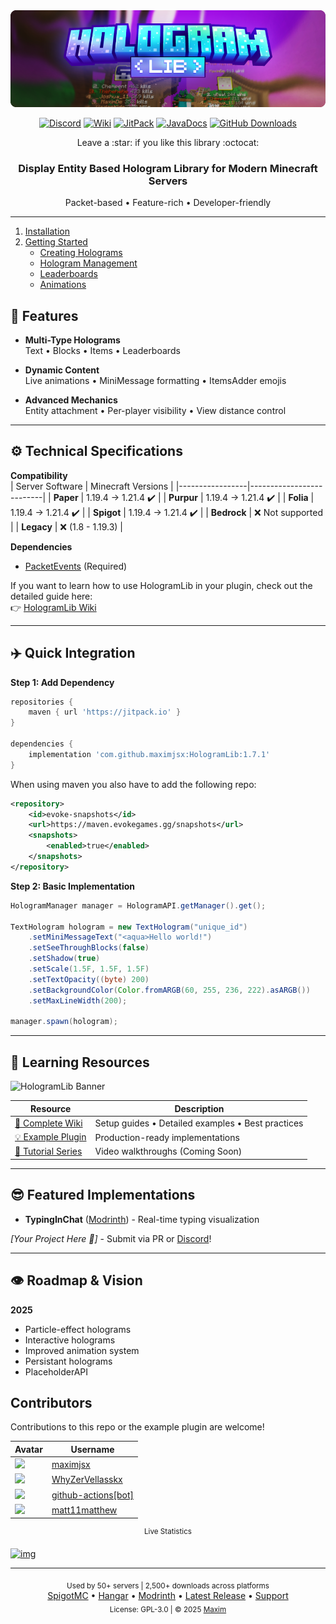 <div align="center">
  <img width="650px" src="assets/banner.png" alt="HologramLib Banner">
  
  [![Discord](https://img.shields.io/badge/Discord_Server-7289DA?style=flat&logo=discord&logoColor=white)](https://discord.gg/2UTkYj26B4)
  [![Wiki](https://img.shields.io/badge/Documentation-Wiki-2dad10)](https://github.com/HologramLib/HologramLib/wiki)
  [![JitPack](https://jitpack.io/v/HologramLib/HologramLib.svg)](https://jitpack.io/#HologramLib/HologramLib)
  [![JavaDocs](https://img.shields.io/badge/API-Docs-2ECC71)](https://HologramLib.github.io/HologramLib/)
  [![GitHub Downloads](https://img.shields.io/github/downloads/HologramLib/HologramLib/total?color=2ECC71)](https://github.com/HologramLib/HologramLib/releases)


  <p>Leave a :star: if you like this library :octocat:</p>
  <h3>Display Entity Based Hologram Library for Modern Minecraft Servers</h3>
  <p>Packet-based • Feature-rich • Developer-friendly</p>
</div>

---

1. [Installation](https://github.com/HologramLib/HologramLib/wiki/1.-Installation)  
2. [Getting Started](https://github.com/HologramLib/HologramLib/wiki/2.-Getting-Started)  
   - [Creating Holograms](https://github.com/HologramLib/HologramLib/wiki/3.-Creating-Holograms)  
   - [Hologram Management](https://github.com/HologramLib/HologramLib/wiki/4.-Hologram-Management)  
   - [Leaderboards](https://github.com/HologramLib/HologramLib/wiki/5.-Leaderboards)  
   - [Animations](https://github.com/HologramLib/HologramLib/wiki/6.-Animations)  

## 🫨 Features
- **Multi-Type Holograms**    
Text • Blocks • Items • Leaderboards  

- **Dynamic Content**  
Live animations • MiniMessage formatting • ItemsAdder emojis

- **Advanced Mechanics**  
Entity attachment • Per-player visibility • View distance control    

---

## ⚙️ Technical Specifications

**Compatibility**  
| Server Software | Minecraft Versions       | 
|-----------------|--------------------------|
| **Paper**       | 1.19.4 → 1.21.4 ✔️       |
| **Purpur**      | 1.19.4 → 1.21.4 ✔️       | 
| **Folia**       | 1.19.4 → 1.21.4 ✔️       | 
| **Spigot**      | 1.19.4 → 1.21.4 ✔️       | 
| **Bedrock**     | ❌ Not supported         | 
| **Legacy**      | ❌ (1.8 - 1.19.3)        | 

**Dependencies**  
- [PacketEvents](https://www.spigotmc.org/resources/80279/) (Required)

If you want to learn how to use HologramLib in your plugin, check out the detailed guide here:  
👉 [HologramLib Wiki](https://github.com/HologramLib/HologramLib/wiki)

---

## ✈️ Quick Integration

**Step 1: Add Dependency**
```gradle
repositories {
    maven { url 'https://jitpack.io' }
}

dependencies {
    implementation 'com.github.maximjsx:HologramLib:1.7.1'
}
```

When using maven you also have to add the following repo:
```xml
<repository>
    <id>evoke-snapshots</id>
    <url>https://maven.evokegames.gg/snapshots</url>
    <snapshots>
        <enabled>true</enabled>
    </snapshots>
</repository>
```

**Step 2: Basic Implementation**
```java
HologramManager manager = HologramAPI.getManager().get();

TextHologram hologram = new TextHologram("unique_id")
    .setMiniMessageText("<aqua>Hello world!")
    .setSeeThroughBlocks(false)
    .setShadow(true)
    .setScale(1.5F, 1.5F, 1.5F)
    .setTextOpacity((byte) 200)
    .setBackgroundColor(Color.fromARGB(60, 255, 236, 222).asARGB())
    .setMaxLineWidth(200);

manager.spawn(hologram);
```

---

## 📕 Learning Resources

<img width="536px" src="https://github.com/user-attachments/assets/e4d108d3-e6cb-4d33-b91b-aa989e5e4475" alt="HologramLib Banner">

| Resource | Description | 
|----------|-------------|
| [📖 Complete Wiki](https://github.com/HologramLib/HologramLib/wiki) | Setup guides • Detailed examples • Best practices |
| [💡 Example Plugin](https://github.com/HologramLib/ExamplePlugin) | Production-ready implementations |
| [🎥 Tutorial Series](https://github.com/HologramLib/HologramLib) | Video walkthroughs (Coming Soon) |

---

## 😎 Featured Implementations
- **TypingInChat** ([Modrinth](https://modrinth.com/plugin/typinginchat-plugin)) - Real-time typing visualization

*[Your Project Here 🫵]* - Submit via PR or <a href="https://discord.gg/2UTkYj26B4">Discord</a>!

---

## 👁️ Roadmap & Vision
**2025**  
- Particle-effect holograms
- Interactive holograms
- Improved animation system
- Persistant holograms
- PlaceholderAPI

## Contributors
Contributions to this repo or the example plugin are welcome!

<!-- CONTRIBUTORS:START -->

| Avatar | Username |
|--------|----------|
| [![](https://avatars.githubusercontent.com/u/114857048?v=4&s=50)](https://github.com/maximjsx) | [maximjsx]( https://github.com/maximjsx ) |
| [![](https://avatars.githubusercontent.com/u/116300577?v=4&s=50)](https://github.com/WhyZerVellasskx) | [WhyZerVellasskx]( https://github.com/WhyZerVellasskx ) |
| [![](https://avatars.githubusercontent.com/in/15368?v=4&s=50)](https://github.com/apps/github-actions) | [github-actions[bot]]( https://github.com/apps/github-actions ) |
| [![](https://avatars.githubusercontent.com/u/13736324?v=4&s=50)](https://github.com/matt11matthew) | [matt11matthew]( https://github.com/matt11matthew ) |

<!-- CONTRIBUTORS:END -->

<div align="center"><sup>Live Statistics</sup></div>

[![img](https://bstats.org/signatures/bukkit/HologramAPI.svg)](https://bstats.org/plugin/bukkit/HologramAPI/19375)

---

<div align="center">
  <sub>Used by 50+ servers | 2,500+ downloads across platforms</sub><br>
  <a href="https://www.spigotmc.org/resources/111746/">SpigotMC</a> •
  <a href="https://hangar.papermc.io/maximjsx/HologramLib">Hangar</a> •
  <a href="https://modrinth.com/plugin/hologramlib">Modrinth</a> •
  <a href="https://github.com/HologramLib/HologramLib/releases/latest">Latest Release</a> •
  <a href="https://discord.gg/2UTkYj26B4">Support</a><br>
  <sub>License: GPL-3.0 | © 2025 <a href="https://github.com/maximjsx/">Maxim</a></sub>
</div>

